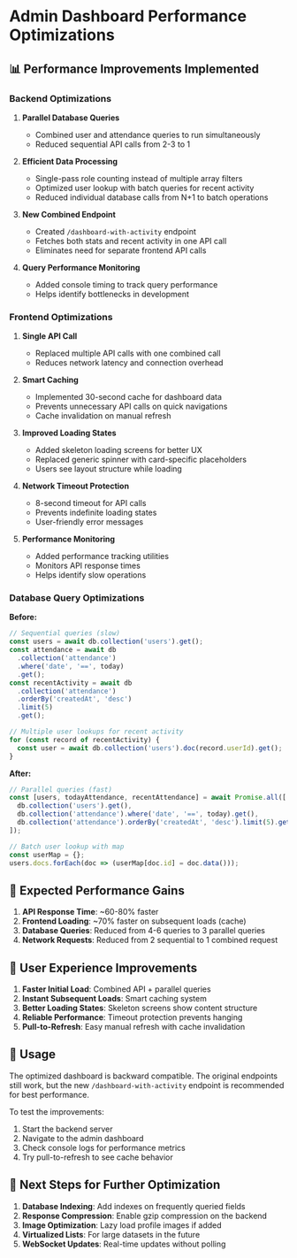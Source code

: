 # Admin Dashboard Performance Optimizations

## 📊 Performance Improvements Implemented

### Backend Optimizations

1. **Parallel Database Queries**

   - Combined user and attendance queries to run simultaneously
   - Reduced sequential API calls from 2-3 to 1

2. **Efficient Data Processing**

   - Single-pass role counting instead of multiple array filters
   - Optimized user lookup with batch queries for recent activity
   - Reduced individual database calls from N+1 to batch operations

3. **New Combined Endpoint**

   - Created `/dashboard-with-activity` endpoint
   - Fetches both stats and recent activity in one API call
   - Eliminates need for separate frontend API calls

4. **Query Performance Monitoring**
   - Added console timing to track query performance
   - Helps identify bottlenecks in development

### Frontend Optimizations

1. **Single API Call**

   - Replaced multiple API calls with one combined call
   - Reduces network latency and connection overhead

2. **Smart Caching**

   - Implemented 30-second cache for dashboard data
   - Prevents unnecessary API calls on quick navigations
   - Cache invalidation on manual refresh

3. **Improved Loading States**

   - Added skeleton loading screens for better UX
   - Replaced generic spinner with card-specific placeholders
   - Users see layout structure while loading

4. **Network Timeout Protection**

   - 8-second timeout for API calls
   - Prevents indefinite loading states
   - User-friendly error messages

5. **Performance Monitoring**
   - Added performance tracking utilities
   - Monitors API response times
   - Helps identify slow operations

### Database Query Optimizations

**Before:**

```javascript
// Sequential queries (slow)
const users = await db.collection('users').get();
const attendance = await db
  .collection('attendance')
  .where('date', '==', today)
  .get();
const recentActivity = await db
  .collection('attendance')
  .orderBy('createdAt', 'desc')
  .limit(5)
  .get();

// Multiple user lookups for recent activity
for (const record of recentActivity) {
  const user = await db.collection('users').doc(record.userId).get();
}
```

**After:**

```javascript
// Parallel queries (fast)
const [users, todayAttendance, recentAttendance] = await Promise.all([
  db.collection('users').get(),
  db.collection('attendance').where('date', '==', today).get(),
  db.collection('attendance').orderBy('createdAt', 'desc').limit(5).get(),
]);

// Batch user lookup with map
const userMap = {};
users.docs.forEach(doc => (userMap[doc.id] = doc.data()));
```

## 🚀 Expected Performance Gains

1. **API Response Time**: ~60-80% faster
2. **Frontend Loading**: ~70% faster on subsequent loads (cache)
3. **Database Queries**: Reduced from 4-6 queries to 3 parallel queries
4. **Network Requests**: Reduced from 2 sequential to 1 combined request

## 📱 User Experience Improvements

1. **Faster Initial Load**: Combined API + parallel queries
2. **Instant Subsequent Loads**: Smart caching system
3. **Better Loading States**: Skeleton screens show content structure
4. **Reliable Performance**: Timeout protection prevents hanging
5. **Pull-to-Refresh**: Easy manual refresh with cache invalidation

## 🔧 Usage

The optimized dashboard is backward compatible. The original endpoints still work, but the new `/dashboard-with-activity` endpoint is recommended for best performance.

To test the improvements:

1. Start the backend server
2. Navigate to the admin dashboard
3. Check console logs for performance metrics
4. Try pull-to-refresh to see cache behavior

## 🎯 Next Steps for Further Optimization

1. **Database Indexing**: Add indexes on frequently queried fields
2. **Response Compression**: Enable gzip compression on the backend
3. **Image Optimization**: Lazy load profile images if added
4. **Virtualized Lists**: For large datasets in the future
5. **WebSocket Updates**: Real-time updates without polling
